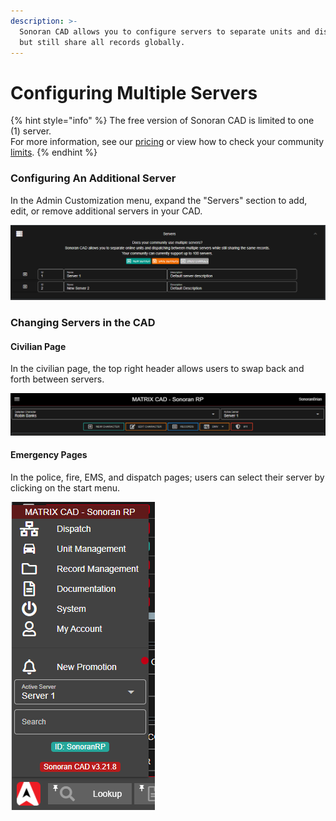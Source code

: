 ```yaml
---
description: >-
  Sonoran CAD allows you to configure servers to separate units and dispatchers,
  but still share all records globally.
---
```


# Configuring Multiple Servers

{% hint style="info" %}
The free version of Sonoran CAD is limited to one (1) server.\
For more information, see our [pricing](../../pricing/faq/) or view how to check your community [limits](../getting-started/view-your-limits.md).
{% endhint %}

### Configuring An Additional Server

In the Admin Customization menu, expand the "Servers" section to add, edit, or remove additional servers in your CAD.

![Additional servers are configured in the customization menu](../../.gitbook/assets/servers.PNG)

### Changing Servers in the CAD

#### Civilian Page

In the civilian page, the top right header allows users to swap back and forth between servers.

![Users can select their server in the top header](<../../.gitbook/assets/image (292) (1).png>)

#### Emergency Pages

In the police, fire, EMS, and dispatch pages; users can select their server by clicking on the start menu.

![Emergency Pages - Server Selector](<../../.gitbook/assets/image (300) (1) (1) (1).png>)
